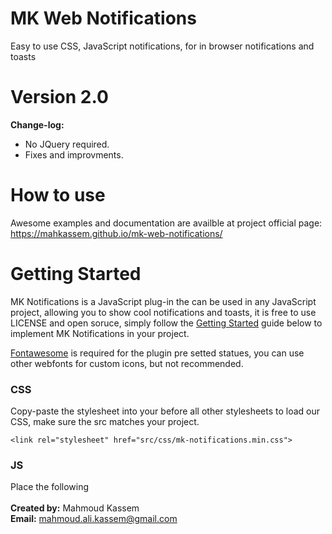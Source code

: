 # MK Web Notifications

Easy to use CSS, JavaScript notifications, for in browser notifications and toasts

# Version 2.0

<b>Change-log:</b>

- No JQuery required.
- Fixes and improvments.

# How to use

Awesome examples and documentation are availble at project official page:
https://mahkassem.github.io/mk-web-notifications/

# Getting Started

<p>MK Notifications is a JavaScript plug-in the can be used in any JavaScript project, allowing you to show cool notifications and toasts, it is free to use LICENSE and open soruce, simply follow the <a href="#usage">Getting Started</a> guide below to implement MK Notifications in your project.</p>
				<p><a href="https://fontawesome.com/icons" target="_blank">Fontawesome</a> is required for the plugin pre setted statues, you can use other webfonts for custom icons, but not recommended.</p>
<h3>CSS</h3>
<p>Copy-paste the stylesheet <link> into your <head> before all other stylesheets to load our CSS, make sure the src matches your project.</p>
  <code>&lt;link rel="stylesheet" href="src/css/mk-notifications.min.css"&gt;</code>

<h3>JS</h3>
<p>Place the following <script> near the end of your page, right before closing <code>&lt;</body>&gt;</code> tag, make sure the href matches your project.</p>
<code><script href="src/js/mk-notifications.min.js"></script></code>
<br><br>
<b>Created by:</b> Mahmoud Kassem<br>
<b>Email:</b> <a href="mailto:mahmoud.ali.kassem@gmail.com">mahmoud.ali.kassem@gmail.com</a><br>
